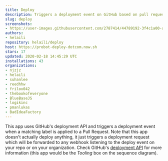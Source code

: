 ```yaml
---
title: Deploy
description: Triggers a deployment event on GitHub based on pull request labels.
slug: deploy
screenshots:
- https://user-images.githubusercontent.com/2787414/44789192-3f4c1a00-ab9c-11e8-9093-353dfbe1bc1e.gif
authors:
- helaili
repository: helaili/deploy
host: https://probot-deploy-dotcom.now.sh
stars: 17
updated: 2020-02-18 14:45:29 UTC
installations: 43
organizations:
- njzjz
- helaili
- suhanlee
- reedhhw
- frilox042
- thebookofeveryone
- BlueBaseJS
- logikinc
- pmanlukas
- BadIdeaFactory
---
```


This app uses GitHub's deployment API and triggers a deployment event when a matching label is applied to a Pull Request. 
Note that this app doesn't actually deploy anything, it just triggers a deployment request which will be forwarded to any webhook listening to the deploy event on your repo or on your organization. Check GitHub's [deployment API](https://developer.github.com/v3/repos/deployments/) for more information (this app would be the *Tooling* box on the sequence diagram). 

